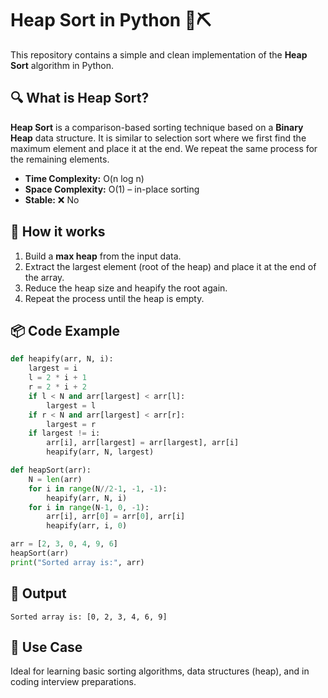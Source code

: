 # Heap Sort in Python 🐍⛏️

This repository contains a simple and clean implementation of the **Heap Sort** algorithm in Python.

## 🔍 What is Heap Sort?

**Heap Sort** is a comparison-based sorting technique based on a **Binary Heap** data structure. It is similar to selection sort where we first find the maximum element and place it at the end. We repeat the same process for the remaining elements.

* **Time Complexity:** O(n log n)
* **Space Complexity:** O(1) – in-place sorting
* **Stable:** ❌ No

## 🧠 How it works

1. Build a **max heap** from the input data.
2. Extract the largest element (root of the heap) and place it at the end of the array.
3. Reduce the heap size and heapify the root again.
4. Repeat the process until the heap is empty.

## 📦 Code Example

```python
def heapify(arr, N, i):
    largest = i 
    l = 2 * i + 1     
    r = 2 * i + 2    
    if l < N and arr[largest] < arr[l]:
        largest = l
    if r < N and arr[largest] < arr[r]:
        largest = r
    if largest != i:
        arr[i], arr[largest] = arr[largest], arr[i] 
        heapify(arr, N, largest)

def heapSort(arr):
    N = len(arr)
    for i in range(N//2-1, -1, -1):
        heapify(arr, N, i)
    for i in range(N-1, 0, -1):
        arr[i], arr[0] = arr[0], arr[i] 
        heapify(arr, i, 0)

arr = [2, 3, 0, 4, 9, 6]
heapSort(arr)
print("Sorted array is:", arr)
```

## 🚀 Output

```
Sorted array is: [0, 2, 3, 4, 6, 9]
```

## 📂 Use Case

Ideal for learning basic sorting algorithms, data structures (heap), and in coding interview preparations.


